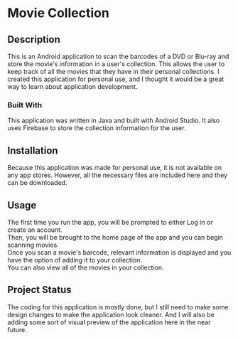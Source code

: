 # Movie Collection

## Description
This is an Android application to scan the barcodes of a DVD or Blu-ray and store the movie's information in a user's collection. This allows the user to keep track of all the 
movies that they have in their personal collections. I created this application for personal use, and I thought it would be a great way to learn about application development. 

### Built With
This application was written in Java and built with Android Studio. It also uses Firebase to store the collection information for the user.

## Installation
Because this application was made for personal use, it is not available on any app stores. However, all the necessary files are included here and they can be downloaded.

## Usage
The first time you run the app, you will be prompted to either Log in or create an account.  
Then, you will be brought to the home page of the app and you can begin scanning movies.  
Once you scan a movie's barcode, relevant information is displayed and you have the option of adding it to your collection.  
You can also view all of the movies in your collection.  

## Project Status
The coding for this application is mostly done, but I still need to make some design changes to make the application look cleaner. And I will
also be adding some sort of visual preview of the application here in the near future.
